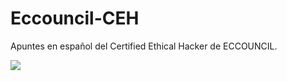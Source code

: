 # Eccouncil-CEH
Apuntes en español del Certified Ethical Hacker de ECCOUNCIL.

<img src="https://cybersectc.com/wp-content/uploads/2020/01/CEH.png">

